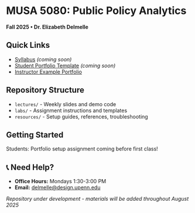 # MUSA 5080: Public Policy Analytics
**Fall 2025 • Dr. Elizabeth Delmelle**

## Quick Links
- [Syllabus](https://yourusername.github.io/MUSA-5080-Fall-2025/) *(coming soon)*
- [Student Portfolio Template](https://github.com/MUSA-5080-Fall-2025/student-portfolio-template) *(coming soon)*
- [Instructor Example Portfolio](https://ecdelmelle.github.io/MUSA-5080-instructor-portolio/)

## Repository Structure
- `lectures/` - Weekly slides and demo code
- `labs/` - Assignment instructions and templates  
- `resources/` - Setup guides, references, troubleshooting

## Getting Started
Students: Portfolio setup assignment coming before first class!

## 📞 Need Help?
- **Office Hours:** Mondays 1:30-3:00 PM
- **Email:** delmelle@design.upenn.edu

*Repository under development - materials will be added throughout August 2025*

